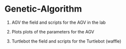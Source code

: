 # Genetic-Algorithm

1. AGV 
the field and scripts for the AGV in the lab 

2. Plots 
plots of the parameters for the AGV 

3. Turtlebot
the field and scripts for the Turtlebot (waffle)
